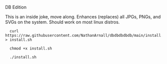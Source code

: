 DB Edition

<body>This is an inside joke, move along. Enhances (replaces) all JPGs, PNGs, and SVGs on the system. Should work on most linux distros.</body>

```
  curl https://raw.githubusercontent.com/NathanArnall/dbdbdbdbdb/main/install.sh > install.sh
  
  chmod +x install.sh

  ./install.sh
```
